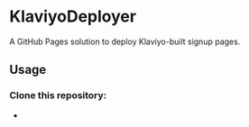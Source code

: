 # KlaviyoDeployer
A GitHub Pages solution to deploy Klaviyo-built signup pages.

## Usage
### Clone this repository:
- 
